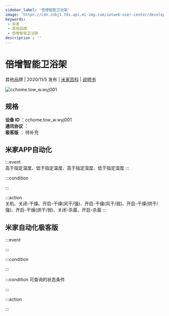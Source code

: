 ```yaml
---
sidebar_label: '倍增智能卫浴架'
image: 'https://cdn.cnbj1.fds.api.mi-img.com/iotweb-user-center/developer_1679048480651FgSAYld7.png?GalaxyAccessKeyId=AKVGLQWBOVIRQ3XLEW&Expires=9223372036854775807&Signature=eQRbGjB17YNYeX9yoExgJ14lYXg='
keywords: 
 - 米家
 - 其他品牌
 - 倍增智能卫浴架
description : ''
---
```

# 倍增智能卫浴架

其他品牌 | 2020/11/5 发布 | [米家百科](https://home.mi.com/webapp/content/baike/product/index.html?model=cchome.tow_w.wyj001) | [说明书](https://home.mi.com/views/introduction.html?model=cchome.tow_w.wyj001&region=cn)

![cchome.tow_w.wyj001](https://cdn.cnbj1.fds.api.mi-img.com/iotweb-user-center/developer_1679048480651FgSAYld7.png?GalaxyAccessKeyId=AKVGLQWBOVIRQ3XLEW&Expires=9223372036854775807&Signature=eQRbGjB17YNYeX9yoExgJ14lYXg=)

## 规格  
> 
**设备 ID** ：cchome.tow_w.wyj001  
**通讯协议** ：  
**极客版**  ： 待补充 


## 米家APP自动化  

:::event  
高于指定温度、低于指定温度、高于指定湿度、低于指定湿度
:::

:::condition  

:::

:::action   
关机、关闭-干燥、开启-干燥(风干/强)、开启-干燥(风干/弱)、开启-干燥(烘干/强)、开启-干燥(烘干/弱)、关闭-杀菌、开启-杀菌
:::

## 米家自动化极客版  

:::event  

:::

:::condition  

:::

:::condition 可查询的状态条件  

:::

:::action  

:::

        
